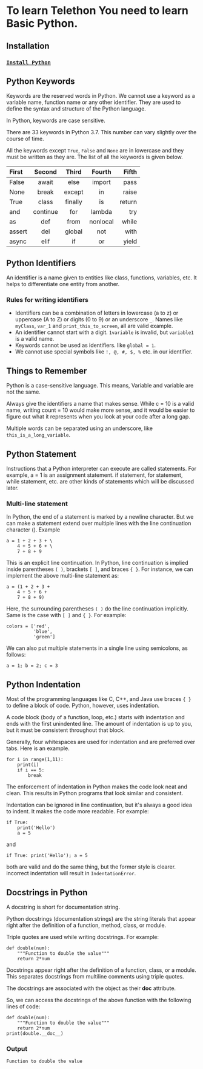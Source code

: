 # To learn Telethon You need to learn Basic Python.

## Installation
### [`Install Python`](https://www.python.org/downloads/)

## Python Keywords
Keywords are the reserved words in Python.
We cannot use a keyword as a variable name, function name or any other identifier. They are used to define the syntax and structure of the Python language.

In Python, keywords are case sensitive.

There are 33 keywords in Python 3.7. This number can vary slightly over the course of time.

All the keywords except `True`, `False` and `None` are in lowercase and they must be written as they are. The list of all the keywords is given below.

| First | Second | Third | Fourth | Fifth |
| :---         |     :---:      |     :---:      |     :---:      |          ---: |
| False | await     | else    | import    |pass     |
| None     | break       | except      | in    | raise    |
| True | class     | finally    | is    | return    |
| and     | continue       | for      | lambda    | try    |
| as      | def     | from    | nonlocal   | while    |
| assert     | del       | global      | not   | with    |
| async | elif     | if    | or    | yield    |

## Python Identifiers
An identifier is a name given to entities like class, functions, variables, etc. It helps to differentiate one entity from another.
### Rules for writing identifiers
- Identifiers can be a combination of letters in lowercase (a to z) or uppercase (A to Z) or digits (0 to 9) or an underscore `_`. Names like `myClass`, `var_1` and `print_this_to_screen`, all are valid example.
- An identifier cannot start with a digit. `1variable` is invalid, but `variable1` is a valid name.
- Keywords cannot be used as identifiers. like `global = 1`.
- We cannot use special symbols like `!, @, #, $, %` etc. in our identifier.

## Things to Remember
Python is a case-sensitive language. This means, Variable and variable are not the same.

Always give the identifiers a name that makes sense. While c = 10 is a valid name, writing count = 10 would make more sense, and it would be easier to figure out what it represents when you look at your code after a long gap.

Multiple words can be separated using an underscore, like `this_is_a_long_variable`.

## Python Statement
Instructions that a Python interpreter can execute are called statements. For example, a = 1 is an assignment statement. if statement, for statement, while statement, etc. are other kinds of statements which will be discussed later.

### Multi-line statement
In Python, the end of a statement is marked by a newline character. But we can make a statement extend over multiple lines with the line continuation character (\).
Example

```
a = 1 + 2 + 3 + \
    4 + 5 + 6 + \
    7 + 8 + 9
```
This is an explicit line continuation. In Python, line continuation is implied inside parentheses `( )`, brackets `[ ]`, and braces `{ }`. For instance, we can implement the above multi-line statement as:

```
a = (1 + 2 + 3 +
    4 + 5 + 6 +
    7 + 8 + 9)
```
Here, the surrounding parentheses `( )` do the line continuation implicitly. Same is the case with `[ ]` and `{ }`. For example:

```
colors = ['red',
          'blue',
          'green']
```
We can also put multiple statements in a single line using semicolons, as follows:

```
a = 1; b = 2; c = 3
```

## Python Indentation
Most of the programming languages like C, C++, and Java use braces `{ }` to define a block of code. Python, however, uses indentation.

A code block (body of a function, loop, etc.) starts with indentation and ends with the first unindented line. The amount of indentation is up to you, but it must be consistent throughout that block.

Generally, four whitespaces are used for indentation and are preferred over tabs. Here is an example.
```
for i in range(1,11):
    print(i)
    if i == 5:
        break
```

The enforcement of indentation in Python makes the code look neat and clean. This results in Python programs that look similar and consistent.

Indentation can be ignored in line continuation, but it's always a good idea to indent. It makes the code more readable. For example:

```
if True:
    print('Hello')
    a = 5
```
and
```
if True: print('Hello'); a = 5
```
both are valid and do the same thing, but the former style is clearer.
incorrect indentation will result in `IndentationError`.

## Docstrings in Python
A docstring is short for documentation string.

Python docstrings (documentation strings) are the string literals that appear right after the definition of a function, method, class, or module.

Triple quotes are used while writing docstrings. For example:
```
def double(num):
    """Function to double the value"""
    return 2*num
```
Docstrings appear right after the definition of a function, class, or a module. This separates docstrings from multiline comments using triple quotes.

The docstrings are associated with the object as their __doc__ attribute.

So, we can access the docstrings of the above function with the following lines of code:
```
def double(num):
    """Function to double the value"""
    return 2*num
print(double.__doc__)
```
### Output

```Function to double the value```
